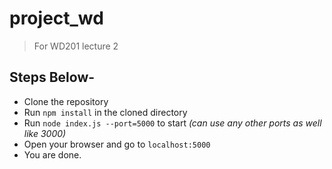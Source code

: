 # project_wd
>  For WD201 lecture 2


## Steps Below-
- Clone the repository
- Run `npm install` in the cloned directory
- Run `node index.js --port=5000` to start  *(can use any other ports as well like 3000)*
- Open your browser and go to `localhost:5000`
- You are done.


